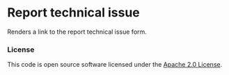 # Report technical issue

Renders a link to the report technical issue form.

### License

This code is open source software licensed under the [Apache 2.0 License]("http://www.apache.org/licenses/LICENSE-2.0.html").
